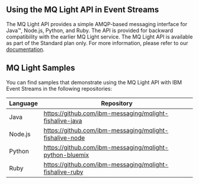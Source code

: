 ## Using the MQ Light API in Event Streams
The MQ Light API provides a simple AMQP-based messaging interface for Java™, Node.js, Python, and Ruby. The API is provided for backward compatibility with the earlier MQ Light service. The MQ Light API is available as part of the Standard plan only. For more information, please refer to our [documentation](https://console.bluemix.net/docs/services/EventStreams/eventstreams075.html#mql_using).

## MQ Light Samples

You can find samples that demonstrate using the MQ Light API with IBM Event Streams in the following repositories:

| Language | Repository                                                |
|----------|-----------------------------------------------------------|
| Java     | <https://github.com/ibm-messaging/mqlight-fishalive-java> |
| Node.js  | <https://github.com/ibm-messaging/mqlight-fishalive-node> |
| Python   | <https://github.com/ibm-messaging/mqlight-python-bluemix> |
| Ruby     | <https://github.com/ibm-messaging/mqlight-fishalive-ruby> |

